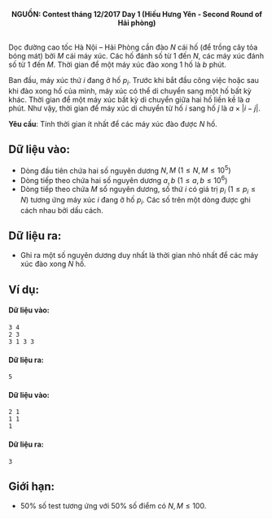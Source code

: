 **<center>NGUỒN: Contest tháng 12/2017 Day 1 (Hiếu Hưng Yên - Second Round of Hải phòng)</center>**
<br>

Dọc đường cao tốc Hà Nội – Hải Phòng cần đào $N$ cái hố (để trồng cây tỏa bóng mát) bởi $M$ cái máy xúc. Các hố đánh số từ $1$ đến $N$, các máy xúc đánh số từ $1$ đến $M$. Thời gian để một máy xúc đào xong $1$ hố là $b$ phút.

Ban đầu, máy xúc thứ $i$ đang ở hố $p_i$. Trước khi bắt đầu công việc hoặc sau khi đào xong hố của mình, máy xúc có thể di chuyển sang một hố bất kỳ khác. Thời gian để một máy xúc bất kỳ di chuyển giữa hai hố liền kề là $a$ phút. Như vậy, thời gian để máy xúc di chuyển từ hố $i$ sang hố $j$ là $a\times |i-j|$.

**Yêu cầu**: Tính thời gian ít nhất để các máy xúc đào được $N$ hố.

## Dữ liệu vào:
- Dòng đầu tiên chứa hai số nguyên dương $N,M\ (1≤N,M≤10^5)$
- Dòng tiếp theo chứa hai số nguyên dương $a,b\ (1≤a,b≤10^6)$
- Dòng tiếp theo chứa $M$ số nguyên dương, số thứ $i$ có giá trị $p_i\  (1≤p_i≤N)$ tương ứng máy xúc $i$ đang ở hố $p_i$.
Các số trên một dòng được ghi cách nhau bởi dấu cách.

## Dữ liệu ra:
- Ghi ra một số nguyên dương duy nhất là thời gian nhỏ nhất để các máy xúc đào xong $N$ hố.

## Ví dụ:
#### Dữ liệu vào:
```
3 4
2 3
3 1 3 3
```
#### Dữ liệu ra:
```
5
```

#### Dữ liệu vào:
```
2 1
1 1
1
```

#### Dữ liệu ra:
```
3
```

## Giới hạn:
- $50\%$ số test tương ứng với $50\%$ số điểm có $N,M≤100$.